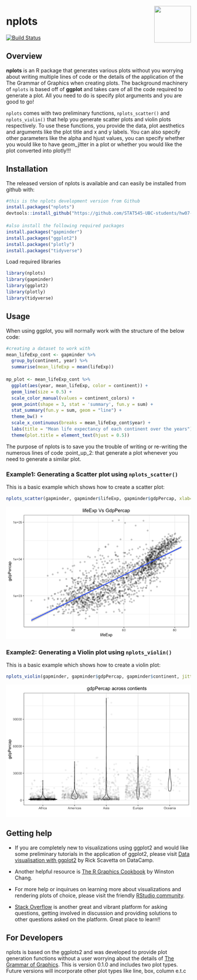 [<img align ="right" src="https://github.com/STAT545-UBC-students/hw07-rasiimwe/blob/master/logo/logo.png" width="100" height="100"/>](https://github.com/STAT545-UBC-students/hw07-rasiimwe/blob/master/logo/logo.png)

nplots
======

[![Build Status](https://travis-ci.org/https://github.com/STAT545-UBC-students/hw07-rasiimwe/nplots.svg?branch=master)](https://travis-ci.org/https://github.com/STAT545-UBC-students/hw07-rasiimwe/nplots)

Overview
--------

**nplots** is an R package that generates various plots without you worrying about writing multiple lines of code or the details of the application of the The Grammar of Graphics when creating plots. The background machinery of `nplots` is based off of **ggplot** and takes care of all the code required to generate a plot. All you need to do is specify plot arguments and you are good to go!

`nplots` comes with two preliminary functions, `nplots_scatter()` and `nplots_violin()` that help you generate scatter plots and violin plots respectively. To use these functions, you provide the data, plot aesthetics and arguments like the plot title and x and y labels. You can also specify other parameters like the alpha and hjust values, you can specify whether you would like to have geom\_jitter in a plot or whether you would like the plot converted into plotly!!!

Installation
------------

The released version of nplots is available and can easily be installed from github with:

``` r
#this is the nplots development version from Github
install.packages("nplots")
devtools::install_github("https://github.com/STAT545-UBC-students/hw07-rasiimwe/nplots")

#also install the following required packages
install.packages("gapminder")
install.packages("ggplot2")
install.packages("plotly")
install.packages("tidyverse")
```

Load required libraries

``` r
library(nplots)
library(gapminder)
library(ggplot2)
library(plotly)
library(tidyverse)
```

Usage
-----

When using ggplot, you will normally work with the structure of the below code:

``` r
#creating a dataset to work with
mean_lifeExp_cont <- gapminder %>% 
  group_by(continent, year) %>% 
  summarise(mean_lifeExp = mean(lifeExp))

mp_plot <- mean_lifeExp_cont %>% 
  ggplot(aes(year, mean_lifeExp, color = continent)) +
  geom_line(size = 0.5) +
  scale_color_manual(values = continent_colors) + 
  geom_point(shape = 3, stat = 'summary', fun.y = sum) +
  stat_summary(fun.y = sum, geom = "line") + 
  theme_bw() +
  scale_x_continuous(breaks = mean_lifeExp_cont$year) +
  labs(title = "Mean life expectancy of each continent over the years") +
  theme(plot.title = element_text(hjust = 0.5))
```

The purpose of nplots is to save you the trouble of writing or re-writing the numerous lines of code :point\_up\_2: that generate a plot whenever you need to generate a similar plot.

### Example1: Generating a Scatter plot using `nplots_scatter()`

This is a basic example which shows how to create a scatter plot:

``` r
nplots_scatter(gapminder, gapminder$lifeExp, gapminder$gdpPercap, xlab="lifeExp", ylab="gdpPercap", title="lifeExp Vs GdpPercap", plotly=FALSE, alpha=0.19, hjust=0.5)
```

![](README_files/figure-markdown_github/unnamed-chunk-4-1.png)

### Example2: Generating a Violin plot using `nplots_violin()`

This is a basic example which shows how to create a violin plot:

``` r
nplots_violin(gapminder, gapminder$gdpPercap, gapminder$continent, jitter=TRUE, order=TRUE, xlab="", ylab="gdpPercap", title="gdpPercap across contients", plotly=FALSE, alpha=0.05, hjust=0.6)
```

![](README_files/figure-markdown_github/unnamed-chunk-5-1.png)

Getting help
------------

-   If you are completely new to visualizations using ggplot2 and would like some preliminary tutorials in the application of ggplot2, please visit [Data visualisation with ggplot2](https://www.datacamp.com/courses/data-visualization-with-ggplot2-1) by Rick Scavetta on DataCamp.
-   Another helpful resource is [The R Graphics Cookbook](http://amzn.to/2dVfMfn) by Winston Chang.

-   For more help or inquirues on learning more about visualizations and rendering plots of choice, please visit the friendly [RStudio community](https://community.rstudio.com/).

-   [Stack Overflow](http://stackoverflow.com/questions/tagged/ggplot2?sort=frequent&pageSize=50) is another great and vibrant platform for asking questions, getting involved in discussion and providing solutions to other questions asked on the platform. Great place to learn!!

For Developers
--------------

nplots is based on the ggplots2 and was developed to provide plot generation functions without a user worrying about the details of [The Grammar of Graphics](http://amzn.to/2ef1eWp). This is version 0.1.0 and includes two plot types. Future versions will incorporate other plot types like line, box, column e.t.c
